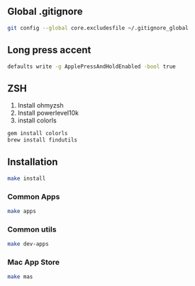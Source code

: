## Global .gitignore

```bash
git config --global core.excludesfile ~/.gitignore_global
```

## Long press accent

```bash
defaults write -g ApplePressAndHoldEnabled -bool true
```

## ZSH

1. Install ohmyzsh
2. Install powerlevel10k
3. install colorls

```bash
gem install colorls
brew install findutils
```

## Installation

```bash
make install
```

### Common Apps

```bash
make apps
```

### Common utils

```bash
make dev-apps
```

### Mac App Store

```bash
make mas
```
